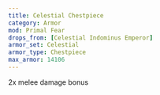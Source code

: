 ```yaml
---
title: Celestial Chestpiece
category: Armor
mod: Primal Fear
drops_from: [Celestial Indominus Emperor]
armor_set: Celestial
armor_type: Chestpiece
max_armor: 14106
---
```


2x melee damage bonus